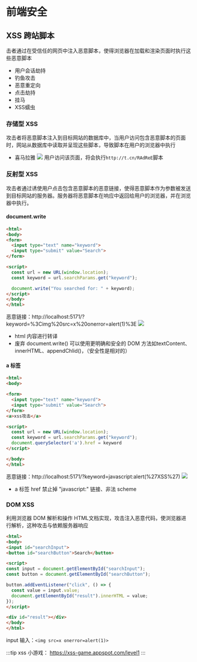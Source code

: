 # 前端安全

## XSS 跨站脚本
击者通过在受信任的网页中注入恶意脚本，使得浏览器在加载和渲染页面时执行这些恶意脚本
* 用户会话劫持
* 钓鱼攻击
* 恶意重定向
* 点击劫持
* 挂马
* XSS蠕虫

### 存储型 XSS
攻击者将恶意脚本注入到目标网站的数据库中，当用户访问包含恶意脚本的页面时，网站从数据库中读取并呈现这些脚本，导致脚本在用户的浏览器中执行

* 喜马拉雅
![](/img/xss_database.png)
用户访问该页面，将会执行`http://t.cn/RAdReE`脚本

### 反射型 XSS
攻击者通过诱使用户点击包含恶意脚本的恶意链接，使得恶意脚本作为参数被发送到目标网站的服务器。服务器将恶意脚本在响应中返回给用户的浏览器，并在浏览器中执行。

#### document.write
```html
<html>
<body>
<form>
  <input type="text" name="keyword">
  <input type="submit" value="Search">
</form>

<script>
  const url = new URL(window.location);
  const keyword = url.searchParams.get("keyword");

  document.write("You searched for: " + keyword); 
</script>
</body>
</html>
```

恶意链接：http://localhost:5171/?keyword=%3Cimg%20src=x%20onerror=alert(1)%3E
![](/img/xss_reflect.png)
* html 内容进行转译
* 废弃 document.write() 可以使用更明确和安全的 DOM 方法如textContent、innerHTML、appendChlid()，（安全性是相对的）

#### a 标签
```html
<html>
<body>

<form>
  <input type="text" name="keyword">
  <input type="submit" value="Search">
</form>
<a>xss攻击</a>

<script>
  const url = new URL(window.location);
  const keyword = url.searchParams.get("keyword");
  document.querySelector('a').href = keyword
</script>

</body>
</html>
```
恶意链接：http://localhost:5171/?keyword=javascript:alert(%27XSS%27)
![](/img/xss_reflect.png)
* a 标签 href 禁止掉 "javascript:" 链接、非法 scheme

### DOM XSS
利用浏览器 DOM 解析和操作 HTML文档实现，攻击注入恶意代码，使浏览器进行解析，这种攻击与依赖服务器响应
```html
<html>
<body>
<input id="searchInput">
<button id="searchButton">Search</button>

<script>
const input = document.getElementById("searchInput");
const button = document.getElementById("searchButton");

button.addEventListener("click", () => {
  const value = input.value;
  document.getElementById("result").innerHTML = value;
});
</script>

<div id="result"></div>
</body>
</html>
```
input 输入：`<img src=x onerror=alert(1)>`

:::tip
xss 小游戏： https://xss-game.appspot.com/level1
:::